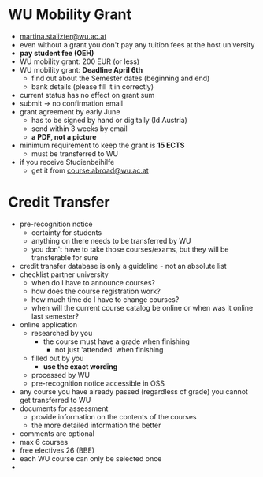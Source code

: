 # WU Mobility Grant 
- martina.stalizter@wu.ac.at
- even without a grant you don't pay any tuition fees at the host university
- **pay student fee (OEH)**
- WU mobility grant: 200 EUR (or less)
- WU mobility grant: **Deadline April 6th**
	- find out about the Semester dates (beginning and end)
	- bank details (please fill it in correctly)
- current status has no effect on grant sum
- submit -> no confirmation email
- grant agreement by early June
	- has to be signed by hand or digitally (Id Austria)
	- send within 3 weeks by email 
	- **a PDF, not a picture**
- minimum requirement to keep the grant is **15 ECTS**
	- must be transferred to WU
- if you receive Studienbeihilfe
	- get it from course.abroad@wu.ac.at

# Credit Transfer
- pre-recognition notice
	- certainty for students
	- anything on there needs to be transferred by WU
	- you don't have to take those courses/exams, but they will be transferable for sure
- credit transfer database is only a guideline - not an absolute list
- checklist partner university
	- when do I have to announce courses?
	- how does the course registration work?
	- how much time do I have to change courses?
	- when will the current course catalog be online or when was it online last semester?
- online application
	- researched by you
		- the course must have a grade when finishing
			- not just 'attended' when finishing
	- filled out by you
		- **use the exact wording**
	- processed by WU
	- pre-recognition notice accessible in OSS
- any course you have already passed (regardless of grade) you cannot get transferred to WU
- documents for assessment
	- provide information on the contents of the courses
	- the more detailed information the better
- comments are optional
- max 6 courses
- free electives 26 (BBE)
- each WU course can only be selected once
- 